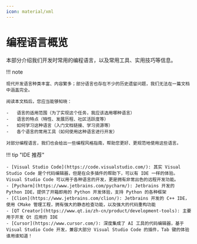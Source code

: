 ```yaml
---
icon: material/xml
---
```


# 编程语言概览

本部分介绍我们开发时常用的编程语言，以及常用工具、实用技巧等信息。

!!! note

    现代开发语言种类丰富、内容繁多；部分语言也存在不少的历史遗留问题，我们无法在一篇文档中涵盖完全。

    阅读本文档后，您应当能够知晓：

    -   语言的适用范围（为了实现这个任务，我应该选用哪种语言）
    -   语言的特点（特性、发展历程、社区活跃度等）
    -   如何学习这种语言（入门文档链接、学习资源等）
    -   各个语言的常用工具（如何使用这种语言进行开发）

    对部分编程语言，我们也会给出一些编程风格指南，帮助您更好、更规范地使用这些语言。

<!-- !!! note "主要作者"

    [@tiankaima][tiankaima]、[@xiao-h1024][xiao-h1024]
 -->

!!! tip "IDE 推荐"

    - [Visual Studio Code](https://code.visualstudio.com/): 其实 Visual Studio Code 是个代码编辑器，但是在众多插件的帮助下，可以有 IDE 一样的体验。Visual Studio Code 可以用于各种语言的开发，更是拥有非常出色的远程开发功能。
    - [Pycharm](https://www.jetbrains.com/pycharm/): Jetbrains 开发的 Python IDE，提供了开箱即用的 Python 开发体验，支持 Python 的各种框架
    - [Clion](https://www.jetbrains.com/clion/): Jetbrains 开发的 C++ IDE，使用 CMake 管理工程，拥有强大的静态检查功能，以及强大的代码重构功能
    - [QT Creator](https://www.qt.io/zh-cn/product/development-tools): 主要用于开发 Qt 应用的 IDE
    - [Cursor](https://www.cursor.com/): 深度集成了 AI 工具的代码编辑器，基于 Visual Studio Code 开发，兼容大部分 Visual Studio Code 的插件，Tab 键的体验谁用谁知道！
